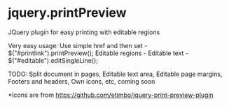 jquery.printPreview
===================

JQuery plugin for easy printing with editable regions

Very easy usage:
  Use simple href and then set -  $("#printlink").printPreview();
  Editable regions - <span id="editable">Editable text </span> - $("#editable").editSingleLine();
  
TODO:
  Split document in pages, 
  Editable text area, 
  Editable page margins, 
  Footers and headers, 
  Own icons, 
  etc, coming soon
  
*Icons are from https://github.com/etimbo/jquery-print-preview-plugin